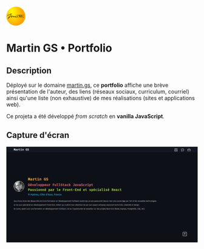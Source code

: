 ![logo](./doc/martings-logo.png)

# Martin GS • Portfolio

## Description

Déployé sur le domaine [martin.gs](https://martin.gs), ce **portfolio** affiche une brève présentation de l'auteur, des liens (réseaux sociaux, curriculum, courriel) ainsi qu'une liste (non exhaustive) de mes réalisations (sites et applications web).

Ce projeta a été développé *from scratch* en **vanilla JavaScript**.

## Capture d'écran

![preview](./doc/preview.png)
